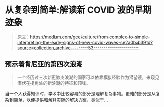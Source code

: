 # 从复杂到简单:解读新 COVID 波的早期迹象

> 原文：<https://medium.com/geekculture/from-complex-to-simple-interpreting-the-early-signs-of-new-covid-waves-ce2a0bab391d?source=collection_archive---------53----------------------->

## 预示着肯尼亚的第四次浪潮

> 一个经历过三次新冠肺炎浪潮的国家可以依靠模拟经验作为潜望镜，来窥见潜伏在拐角处的新浪潮的特征和顶峰。

当一个人获得知识时，学术中比较容易的部分是理解复杂事物。更难的部分是从复杂到简单，以便提供和解释实际的解决方案，类似于…
